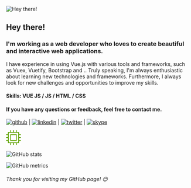 ![Hey there!](https://pbs.twimg.com/profile_banners/1553609650385272832/1698345109/1500x500)

## Hey there! 
### I'm working as a web developer who loves to create beautiful and interactive web applications.

I have experience in using Vue.js with various tools and frameworks, such as Vuex, Vuetify, Bootstrap and .. Truly speaking, I'm always enthusiastic about learning new technologies and frameworks. Furthermore, I always look for new challenges and opportunities to improve my skills.

#### Skills: VUE JS / JS / HTML / CSS


#### If you have any questions or feedback, feel free to contact me.
[<img src='https://cdn.jsdelivr.net/npm/simple-icons@3.0.1/icons/github.svg' alt='github' height='40'>](https://github.com/MDMUHIR) | [<img src='https://cdn.jsdelivr.net/npm/simple-icons@3.0.1/icons/linkedin.svg' alt='linkedin' height='40'>](https://www.linkedin.com/in/md-muhir/) | [<img src='https://cdn.jsdelivr.net/npm/simple-icons@3.0.1/icons/twitter.svg' alt='twitter' height='40'>](https://twitter.com/Md_MuhirUddin) | [<img src='https://cdn.jsdelivr.net/npm/simple-icons@3.0.1/icons/skype.svg' alt='skype' height='40'>](https://join.skype.com/invite/um45L2MIzxQP)  

<a href='https://docs.github.com/en/developers'><img src='https://raw.githubusercontent.com/acervenky/animated-github-badges/master/assets/devbadge.gif' width='40' height='40'></a> 

![GitHub stats](https://github-readme-stats.vercel.app/api?username=MDMUHIR&show_icons=true)  

![GitHub metrics](https://metrics.lecoq.io/MDMUHIR)  

###### Thank you for visiting my GitHub page! 😊

